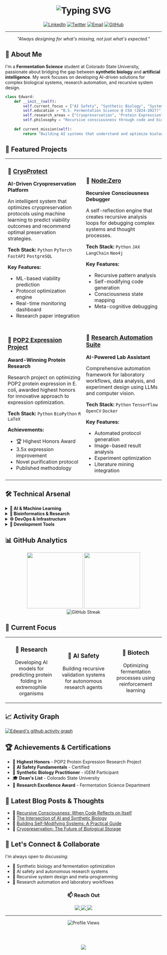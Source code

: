 <!-- Dynamic typing animation -->
<h1 align="center">
  <img src="https://readme-typing-svg.herokuapp.com?font=Fira+Code&weight=600&size=28&pause=1000&color=6AD3F5&center=true&vCenter=true&width=600&lines=Hi%2C+I'm+Edward+%F0%9F%91%8B;Fermentation+Scientist+%F0%9F%A7%AC;AI+Research+Engineer+%F0%9F%A4%96;Systems+Architect+%F0%9F%8F%97%EF%B8%8F" alt="Typing SVG" />
</h1>

<div align="center">
  
[![LinkedIn](https://img.shields.io/badge/LinkedIn-0077B5?style=for-the-badge&logo=linkedin&logoColor=white)](https://www.linkedin.com/in/edward-lue-chee-lip/)
[![Twitter](https://img.shields.io/badge/X-000000?style=for-the-badge&logo=x&logoColor=white)](https://twitter.com/MushuDev)
[![Email](https://img.shields.io/badge/Email-D14836?style=for-the-badge&logo=gmail&logoColor=white)](mailto:eluecheelip@gmail.com)
[![GitHub](https://img.shields.io/badge/GitHub-100000?style=for-the-badge&logo=github&logoColor=white)](https://github.com/edward-lcl)

</div>

---

<p align="center">
  <em>"Always designing for what's missing, not just what's expected."</em>
</p>

## 🧬 About Me

I'm a **Fermentation Science** student at Colorado State University, passionate about bridging the gap between **synthetic biology** and **artificial intelligence**. My work focuses on developing AI-driven solutions for complex biological systems, research automation, and recursive system design.

```python
class Edward:
    def __init__(self):
        self.current_focus = ["AI Safety", "Synthetic Biology", "Systems Optimization"]
        self.education = "B.S. Fermentation Science @ CSU (2024-2027)"
        self.research_areas = ["Cryopreservation", "Protein Expression", "Research Automation"]
        self.philosophy = "Recursive consciousness through code and biology"
    
    def current_mission(self):
        return "Building AI systems that understand and optimize biological processes"
```

## 🚀 Featured Projects

<table>
<tr>
<td width="50%">

### 🧊 [CryoProtect](https://github.com/edward-lcl/cryoprotect)
**AI-Driven Cryopreservation Platform**

An intelligent system that optimizes cryopreservation protocols using machine learning to predict viability outcomes and recommend optimal preservation strategies.

**Tech Stack:** `Python` `PyTorch` `FastAPI` `PostgreSQL`

**Key Features:**
- ML-based viability prediction
- Protocol optimization engine
- Real-time monitoring dashboard
- Research paper integration

</td>
<td width="50%">

### 🔄 [Node:Zero](https://github.com/edward-lcl/node-zero)
**Recursive Consciousness Debugger**

A self-reflection engine that creates recursive analysis loops for debugging complex systems and thought processes.

**Tech Stack:** `Python` `JAX` `LangChain` `Neo4j`

**Key Features:**
- Recursive pattern analysis
- Self-modifying code generation
- Consciousness state mapping
- Meta-cognitive debugging

</td>
</tr>
<tr>
<td width="50%">

### 🧪 [POP2 Expression Project](https://github.com/edward-lcl/pop2-expression)
**Award-Winning Protein Research**

Research project on optimizing POP2 protein expression in E. coli, awarded highest honors for innovative approach to expression optimization.

**Tech Stack:** `Python` `BioPython` `R` `LaTeX`

**Achievements:**
- 🏆 Highest Honors Award
- 3.5x expression improvement
- Novel purification protocol
- Published methodology

</td>
<td width="50%">

### 🤖 [Research Automation Suite](https://github.com/edward-lcl/research-automation)
**AI-Powered Lab Assistant**

Comprehensive automation framework for laboratory workflows, data analysis, and experiment design using LLMs and computer vision.

**Tech Stack:** `Python` `TensorFlow` `OpenCV` `Docker`

**Key Features:**
- Automated protocol generation
- Image-based result analysis
- Experiment optimization
- Literature mining integration

</td>
</tr>
</table>

## 🛠️ Technical Arsenal

<details>
<summary><b>🧠 AI & Machine Learning</b></summary>

![Python](https://img.shields.io/badge/Python-3776AB?style=flat-square&logo=python&logoColor=white)
![PyTorch](https://img.shields.io/badge/PyTorch-EE4C2C?style=flat-square&logo=pytorch&logoColor=white)
![TensorFlow](https://img.shields.io/badge/TensorFlow-FF6F00?style=flat-square&logo=tensorflow&logoColor=white)
![JAX](https://img.shields.io/badge/JAX-5E60CE?style=flat-square&logo=google&logoColor=white)
![Scikit-learn](https://img.shields.io/badge/Scikit--learn-F7931E?style=flat-square&logo=scikit-learn&logoColor=white)
![LangChain](https://img.shields.io/badge/LangChain-1C3A5F?style=flat-square&logo=chainlink&logoColor=white)
![Hugging Face](https://img.shields.io/badge/Hugging%20Face-FFD21E?style=flat-square&logo=huggingface&logoColor=black)

</details>

<details>
<summary><b>🧬 Bioinformatics & Research</b></summary>

![BioPython](https://img.shields.io/badge/BioPython-3776AB?style=flat-square&logo=python&logoColor=white)
![R](https://img.shields.io/badge/R-276DC3?style=flat-square&logo=r&logoColor=white)
![BLAST](https://img.shields.io/badge/BLAST-006699?style=flat-square&logo=data:image/svg+xml;base64,PHN2ZyB3aWR0aD0iMjQiIGhlaWdodD0iMjQiIHZpZXdCb3g9IjAgMCAyNCAyNCIgZmlsbD0ibm9uZSIgeG1sbnM9Imh0dHA6Ly93d3cudzMub3JnLzIwMDAvc3ZnIj4KPHBhdGggZD0iTTEyIDJMMiAyMkgyMkwxMiAyWiIgZmlsbD0id2hpdGUiLz4KPC9zdmc+&logoColor=white)
![PyMOL](https://img.shields.io/badge/PyMOL-8B0000?style=flat-square&logo=data:image/svg+xml;base64,PHN2ZyB3aWR0aD0iMjQiIGhlaWdodD0iMjQiIHZpZXdCb3g9IjAgMCAyNCAyNCIgZmlsbD0ibm9uZSIgeG1sbnM9Imh0dHA6Ly93d3cudzMub3JnLzIwMDAvc3ZnIj4KPHBhdGggZD0iTTEyIDJMMiAyMkgyMkwxMiAyWiIgZmlsbD0id2hpdGUiLz4KPC9zdmc+&logoColor=white)
![Jupyter](https://img.shields.io/badge/Jupyter-F37626?style=flat-square&logo=jupyter&logoColor=white)
![LaTeX](https://img.shields.io/badge/LaTeX-008080?style=flat-square&logo=latex&logoColor=white)

</details>

<details>
<summary><b>⚙️ DevOps & Infrastructure</b></summary>

![Docker](https://img.shields.io/badge/Docker-2496ED?style=flat-square&logo=docker&logoColor=white)
![Kubernetes](https://img.shields.io/badge/Kubernetes-326CE5?style=flat-square&logo=kubernetes&logoColor=white)
![GitHub Actions](https://img.shields.io/badge/GitHub%20Actions-2088FF?style=flat-square&logo=github-actions&logoColor=white)
![AWS](https://img.shields.io/badge/AWS-232F3E?style=flat-square&logo=amazon-aws&logoColor=white)
![PostgreSQL](https://img.shields.io/badge/PostgreSQL-4169E1?style=flat-square&logo=postgresql&logoColor=white)
![Redis](https://img.shields.io/badge/Redis-DC382D?style=flat-square&logo=redis&logoColor=white)

</details>

<details>
<summary><b>🔧 Development Tools</b></summary>

![Git](https://img.shields.io/badge/Git-F05032?style=flat-square&logo=git&logoColor=white)
![VS Code](https://img.shields.io/badge/VS%20Code-007ACC?style=flat-square&logo=visual-studio-code&logoColor=white)
![Bash](https://img.shields.io/badge/Bash-4EAA25?style=flat-square&logo=gnu-bash&logoColor=white)
![Linux](https://img.shields.io/badge/Linux-FCC624?style=flat-square&logo=linux&logoColor=black)
![FastAPI](https://img.shields.io/badge/FastAPI-009688?style=flat-square&logo=fastapi&logoColor=white)
![Neo4j](https://img.shields.io/badge/Neo4j-008CC1?style=flat-square&logo=neo4j&logoColor=white)

</details>

## 📊 GitHub Analytics

<div align="center">
  <img height="180em" src="https://github-readme-stats.vercel.app/api?username=edward-lcl&show_icons=true&theme=tokyonight&include_all_commits=true&count_private=true"/>
  <img height="180em" src="https://github-readme-stats.vercel.app/api/top-langs/?username=edward-lcl&layout=compact&langs_count=8&theme=tokyonight"/>
</div>

<div align="center">
  <img src="https://github-readme-streak-stats.herokuapp.com/?user=edward-lcl&theme=tokyonight" alt="GitHub Streak" />
</div>

## 🎯 Current Focus

<table>
<tr>
<td width="33%" align="center">

### 🔬 Research
Developing AI models for predicting protein folding in extremophile organisms

</td>
<td width="33%" align="center">

### 🤖 AI Safety
Building recursive validation systems for autonomous research agents

</td>
<td width="33%" align="center">

### 🧪 Biotech
Optimizing fermentation processes using reinforcement learning

</td>
</tr>
</table>

## 📈 Activity Graph

[![Edward's github activity graph](https://github-readme-activity-graph.vercel.app/graph?username=edward-lcl&theme=tokyo-night&hide_border=true)](https://github.com/ashutosh00710/github-readme-activity-graph)

## 🏆 Achievements & Certifications

- 🥇 **Highest Honors** - POP2 Protein Expression Research Project
- 📜 **AI Safety Fundamentals** - Certified
- 🧬 **Synthetic Biology Practitioner** - iGEM Participant
- 🎓 **Dean's List** - Colorado State University
- 🔬 **Research Excellence Award** - Fermentation Science Department

## 💭 Latest Blog Posts & Thoughts

<!-- BLOG-POST-LIST:START -->
- 🧠 [Recursive Consciousness: When Code Reflects on Itself](https://github.com/edward-lcl/blog/recursive-consciousness)
- 🧬 [The Intersection of AI and Synthetic Biology](https://github.com/edward-lcl/blog/ai-synbio)
- 🔄 [Building Self-Modifying Systems: A Practical Guide](https://github.com/edward-lcl/blog/self-modifying-systems)
- 🧊 [Cryopreservation: The Future of Biological Storage](https://github.com/edward-lcl/blog/cryopreservation-future)
<!-- BLOG-POST-LIST:END -->

## 🤝 Let's Connect & Collaborate

I'm always open to discussing:
- 🧬 Synthetic biology and fermentation optimization
- 🤖 AI safety and autonomous research systems
- 🔄 Recursive system design and meta-programming
- 🔬 Research automation and laboratory workflows

<div align="center">
  
### 📫 Reach Out

<a href="mailto:eluecheelip@gmail.com">
  <img src="https://img.shields.io/badge/Email%20Me-D14836?style=for-the-badge&logo=gmail&logoColor=white" />
</a>
<a href="https://www.linkedin.com/in/edward-lue-chee-lip/">
  <img src="https://img.shields.io/badge/Connect%20on%20LinkedIn-0077B5?style=for-the-badge&logo=linkedin&logoColor=white" />
</a>
<a href="https://twitter.com/MushuDev">
  <img src="https://img.shields.io/badge/Follow%20on%20X-000000?style=for-the-badge&logo=x&logoColor=white" />
</a>

</div>

---

<div align="center">
  <img src="https://komarev.com/ghpvc/?username=edward-lcl&label=Profile%20Views&color=6AD3F5&style=flat-square" alt="Profile Views" />
  
  <br><br>
  
  <img src="https://capsule-render.vercel.app/api?type=waving&color=gradient&customColorList=6,12,20&height=100&section=footer&animation=twinkling" />
</div>